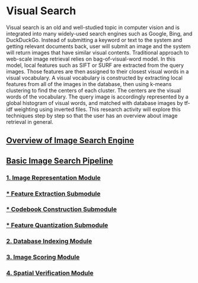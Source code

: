 # Visual Search

Visual search is an old and well-studied topic in computer vision and is integrated into many widely-used search engines such as Google, Bing, and DuckDuckGo. Instead of submitting a keyword or text to the system and getting relevant documents back, user will submit an image and the system will return images that have similar visual contents. 
Traditional approach to web-scale image retrieval relies on bag-of-visual-word model. In this model, local features such as SIFT or SURF are extracted from the query images. Those features are then assigned to their closest visual words in a visual vocabulary. A visual vocabulary is constructed by extracting local features from all of the images in the database, then using k-means clustering to find the centers of each cluster. The centers are the visual words of the vocabulary. The query image is accordingly represented by a global histogram of visual words, and matched with database images by tf-idf weighting using inverted files. This research activity will explore this techniques step by step so that the user has an overview about image retrieval in general.

## [Overview of Image Search Engine](cbir_intro.md)
## [Basic Image Search Pipeline](basic_cbir_pipeline.md)
### [1. Image Representation Module](image_representation.md)
### [* Feature Extraction Submodule](feature_extraction.md)
### [* Codebook Construction Submodule](codebook_construction.md)
### [* Feature Quantization Submodule](feature_quantization.md)
### [2. Database Indexing Module](database_index.md)
### [3. Image Scoring Module](image_scoring.md)
### [4. Spatial Verification Module](spatial_verification.md)


